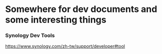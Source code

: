# Somewhere for dev documents and some interesting things

### Synology Dev Tools
https://www.synology.com/zh-tw/support/developer#tool

